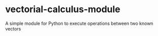 # vectorial-calculus-module
A simple module for Python to execute operations between two known vectors
